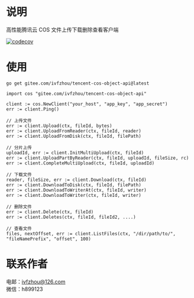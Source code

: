 # 说明

高性能腾讯云 COS 文件上传下载删除查看客户端

[![codecov](https://codecov.io/gh/ivfzhou/tencent-cos-object-api/graph/badge.svg?token=N949TSNU2T)](https://codecov.io/gh/ivfzhou/tencent-cos-object-api)

# 使用

```shell
go get gitee.com/ivfzhou/tencent-cos-object-api@latest
```

```golang
import cos "gitee.com/ivfzhou/tencent-cos-object-api"

client := cos.NewClient("your_host", "app_key", "app_secret")
err := client.Ping()

// 上传文件
err := client.Upload(ctx, fileId, bytes)
err := client.UploadFromReader(ctx, fileId, reader)
err := client.UploadFromDisk(ctx, fileId, filePath)

// 分片上传
uploadId, err := client.InitMultiUpload(ctx, fileId)
err := client.UploadPartByReader(ctx, fileId, uploadId, fileSize, rc)
err := client.CompleteMultiUpload(ctx, fileId, uploadId)

// 下载文件
reader, fileSize, err := client.Download(ctx, fileId)
err := client.DownloadToDisk(ctx, fileId, filePath)
err := client.DownloadToWriterAt(ctx, fileId, writer)
err := client.DownloadToWriter(ctx, fileId, writer)

// 删除文件
err := client.Delete(ctx, fileId)
err := client.Deletes(ctx, fileId, fileId2, ....)

// 查看文件
files, nextOffset, err := client.ListFiles(ctx, "/dir/path/to/", "fileNamePrefix", "offset", 100)
```

# 联系作者

电邮：ivfzhou@126.com  
微信：h899123
